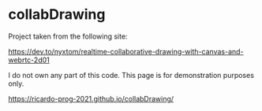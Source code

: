 # collabDrawing

Project taken from the following site:

https://dev.to/nyxtom/realtime-collaborative-drawing-with-canvas-and-webrtc-2d01

I do not own any part of this code. This page is for demonstration purposes only.

https://ricardo-prog-2021.github.io/collabDrawing/
